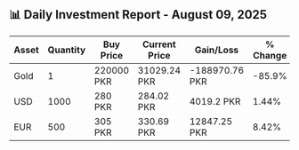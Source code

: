 ## 📊 Daily Investment Report - August 09, 2025

| Asset | Quantity | Buy Price | Current Price | Gain/Loss | % Change |
|-------|----------|-----------|----------------|------------|----------|
| Gold | 1 | 220000 PKR | 31029.24 PKR | -188970.76 PKR | -85.9% |
| USD | 1000 | 280 PKR | 284.02 PKR | 4019.2 PKR | 1.44% |
| EUR | 500 | 305 PKR | 330.69 PKR | 12847.25 PKR | 8.42% |
